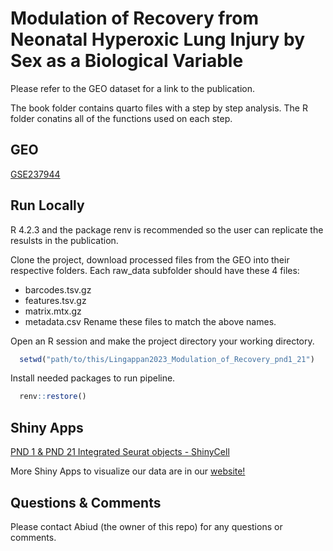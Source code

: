 
# Modulation of Recovery from Neonatal Hyperoxic Lung Injury by Sex as a Biological Variable
Please refer to the GEO dataset for a link to the publication.

The book folder contains quarto files with a step by step analysis.
The R folder conatins all of the functions used on each step. 

## GEO
[GSE237944](https://www.ncbi.nlm.nih.gov/geo/query/acc.cgi?acc=GSE237944)

## Run Locally
R 4.2.3 and the package renv is recommended so the user can replicate the resulsts in the publication.

Clone the project, download processed files from the GEO into their respective folders. Each raw_data subfolder should have these 4 files:
* barcodes.tsv.gz
* features.tsv.gz
* matrix.mtx.gz
* metadata.csv
Rename these files to match the above names.

Open an R session and make the project directory your working directory.
```R
  setwd("path/to/this/Lingappan2023_Modulation_of_Recovery_pnd1_21")
```

Install needed packages to run pipeline.
```R
  renv::restore()
```

## Shiny Apps

[PND 1 & PND 21 Integrated Seurat objects - ShinyCell](https://abiudcantu.shinyapps.io/pnd1_21_seurat/)

More Shiny Apps to visualize our data are in our [website!](https://www.lingappanlab.com/)

## Questions & Comments

Please contact Abiud (the owner of this repo) for any questions or comments.
